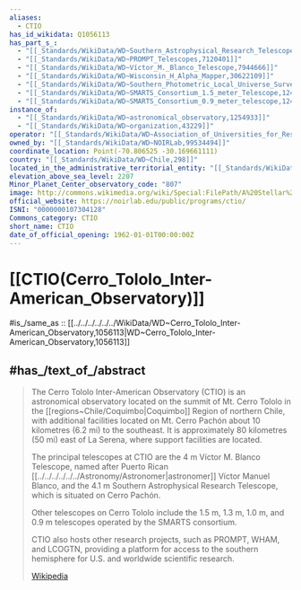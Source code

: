 ```yaml
---
aliases:
  - CTIO
has_id_wikidata: Q1056113
has_part_s_:
  - "[[_Standards/WikiData/WD~Southern_Astrophysical_Research_Telescope,787525]]"
  - "[[_Standards/WikiData/WD~PROMPT_Telescopes,7120401]]"
  - "[[_Standards/WikiData/WD~Víctor_M._Blanco_Telescope,7944666]]"
  - "[[_Standards/WikiData/WD~Wisconsin_H_Alpha_Mapper,30622109]]"
  - "[[_Standards/WikiData/WD~Southern_Photometric_Local_Universe_Survey_Telescope,119512707]]"
  - "[[_Standards/WikiData/WD~SMARTS_Consortium_1.5_meter_Telescope,124247281]]"
  - "[[_Standards/WikiData/WD~SMARTS_Consortium_0.9_meter_telescope,124247289]]"
instance_of:
  - "[[_Standards/WikiData/WD~astronomical_observatory,1254933]]"
  - "[[_Standards/WikiData/WD~organization,43229]]"
operator: "[[_Standards/WikiData/WD~Association_of_Universities_for_Research_in_Astronomy,2867944]]"
owned_by: "[[_Standards/WikiData/WD~NOIRLab,99534494]]"
coordinate_location: Point(-70.806525 -30.169661111)
country: "[[_Standards/WikiData/WD~Chile,298]]"
located_in_the_administrative_territorial_entity: "[[_Standards/WikiData/WD~Coquimbo_Region,2121]]"
elevation_above_sea_level: 2207
Minor_Planet_Center_observatory_code: "807"
image: http://commons.wikimedia.org/wiki/Special:FilePath/A%20Stellar%20Storm.jpg
official_website: https://noirlab.edu/public/programs/ctio/
ISNI: "0000000107304128"
Commons_category: CTIO
short_name: CTIO
date_of_official_opening: 1962-01-01T00:00:00Z
---
```


# [[CTIO(Cerro_Tololo_Inter-American_Observatory)]] 

#is_/same_as :: [[../../../../../../WikiData/WD~Cerro_Tololo_Inter-American_Observatory,1056113|WD~Cerro_Tololo_Inter-American_Observatory,1056113]] 

## #has_/text_of_/abstract 

> The Cerro Tololo Inter-American Observatory (CTIO) is an astronomical observatory 
> located on the summit of Mt. Cerro Tololo in the [[regions~Chile/Coquimbo|Coquimbo]] Region of northern Chile, 
> with additional facilities located on Mt. Cerro Pachón about 10 kilometres (6.2 mi) to the southeast. 
> It is approximately 80 kilometres (50 mi) east of La Serena, where support facilities are located. 
>
> The principal telescopes at CTIO are the 4 m Víctor M. Blanco Telescope, 
> named after Puerto Rican [[../../../../../../Astronomy/Astronomer|astronomer]] Víctor Manuel Blanco, 
> and the 4.1 m Southern Astrophysical Research Telescope, which is situated on Cerro Pachón. 
> 
> Other telescopes on Cerro Tololo include the 1.5 m, 1.3 m, 1.0 m, and 0.9 m telescopes 
> operated by the SMARTS consortium. 
> 
> CTIO also hosts other research projects, such as PROMPT, WHAM, and LCOGTN, 
> providing a platform for access to the southern hemisphere for U.S. and worldwide scientific research.
>
> [Wikipedia](https://en.wikipedia.org/wiki/Cerro%20Tololo%20Inter-American%20Observatory) 

